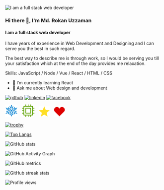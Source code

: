 
![I am a full stack web developer]([https://media-exp1.licdn.com/dms/image/C4E16AQG4-CjqnrlxeA/profile-displaybackgroundimage-shrink_350_1400/0/1635789562048?e=1648080000&v=beta&t=JeRy-3RhFAL6-WDJbyUVfBFSE1ZrptsJ5B6O8Qgmxhs](https://media-exp1.licdn.com/dms/image/C4E16AQG4-CjqnrlxeA/profile-displaybackgroundimage-shrink_350_1400/0/1635789562048?e=1674691200&v=beta&t=asPhUais793WNmMgYZJ_Z-5YxuqWmC-vLu6xAFJw1_I))
### Hi there 👋, I'm Md. Rokan Uzzaman
#### I am a full stack web developer

I have years of experience in Web Development and Designing and I can serve you the best in such regard.

The best way to describe me is through work, so I would be serving you till your satisfaction which at the end of the day provides me relaxation.

Skills: JavaScript / Node / Vue / React / HTML / CSS

- 🌱 I’m currently learning React 
- 💬 Ask me about Web design and development 


[<img src='https://cdn.jsdelivr.net/npm/simple-icons@3.0.1/icons/github.svg' alt='github' height='40'>](https://github.com/RokanUzzaman12)  [<img src='https://cdn.jsdelivr.net/npm/simple-icons@3.0.1/icons/linkedin.svg' alt='linkedin' height='40'>](https://www.linkedin.com/in/md-rokan-uzzaman-b887a0213/)  [<img src='https://cdn.jsdelivr.net/npm/simple-icons@3.0.1/icons/facebook.svg' alt='facebook' height='40'>](https://www.facebook.com/rokon.uzzaman.9041)  

<a href='https://archiveprogram.github.com/'><img src='https://raw.githubusercontent.com/acervenky/animated-github-badges/master/assets/acbadge.gif' width='40' height='40'></a> <a href='https://docs.github.com/en/developers'><img src='https://raw.githubusercontent.com/acervenky/animated-github-badges/master/assets/devbadge.gif' width='40' height='40'></a> <a href='https://stars.github.com/'><img src='https://raw.githubusercontent.com/acervenky/animated-github-badges/master/assets/starbadge.gif' width='35' height='35'></a> <a href='https://docs.github.com/en/github/supporting-the-open-source-community-with-github-sponsors'><img src='https://raw.githubusercontent.com/acervenky/animated-github-badges/master/assets/sponsorbadge.gif' width='35' height='35'></a> 

[![trophy](https://github-profile-trophy.vercel.app/?username=RokanUzzaman12)](https://github.com/ryo-ma/github-profile-trophy)

[![Top Langs](https://github-readme-stats.vercel.app/api/top-langs/?username=RokanUzzaman12)](https://github.com/anuraghazra/github-readme-stats)

![GitHub stats](https://github-readme-stats.vercel.app/api?username=RokanUzzaman12&show_icons=true&count_private=true)  

![GitHub Activity Graph](https://activity-graph.herokuapp.com/graph?username=RokanUzzaman12)  

![GitHub metrics](https://metrics.lecoq.io/RokanUzzaman12)  

![GitHub streak stats](https://github-readme-streak-stats.herokuapp.com/?user=RokanUzzaman12)  

![Profile views](https://gpvc.arturio.dev/RokanUzzaman12)  
